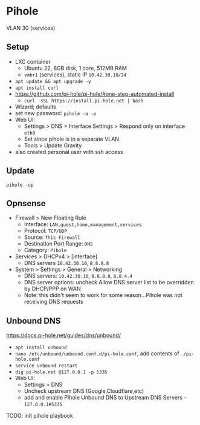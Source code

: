 # Pihole

VLAN 30 (services)

## Setup

- LXC container
  - Ubuntu 22, 8GB disk, 1 core, 512MB RAM
  - `vmbr1` (services), static IP `10.42.30.10/24`
- `apt update && apt upgrade -y`
- `apt install curl`
- https://github.com/pi-hole/pi-hole/#one-step-automated-install
  - `curl -sSL https://install.pi-hole.net | bash`
- Wizard; defaults
- set new password: `pihole -a -p`
- Web UI: 
  - Settings > DNS > Interface Settings > Respond only on interface `eth0`
  - Set since pihole is in a separate VLAN
  - Tools > Update Gravity
- also created personal user with ssh access

## Update

`pihole -up`

## Opnsense

- Firewall > New Floating Rule
  - Interface: `LAN,guest,home,management,services`
  - Protocol: `TCP/UDP`
  - Source: `This Firewall`
  - Destination Port Range: `DNS`
  - Category: `Pihole`
- Services > DHCPv4 > [interface]
  - DNS servers `10.42.30.10`, `8.8.8.8`
- System > Settings > General > Networking
  - DNS servers: `10.42.30.10`, `8.8.8.8`, `8.8.4.4`
  - DNS server options: uncheck Allow DNS server list to be overridden by DHCP/PPP on WAN
  - Note: this didn't seem to work for some reason...Pihole was not receiving DNS requests

## Unbound DNS

https://docs.pi-hole.net/guides/dns/unbound/

- `apt install unbound`
- `nano /etc/unbound/unbound.conf.d/pi-hole.conf`, add contents of `./pi-hole.conf`
- `service unbound restart`
- `dig pi-hole.net @127.0.0.1 -p 5335`
- Web UI: 
  - Settings > DNS
  - Uncheck upstream DNS (Google,Cloudflare,etc)
  - add and enable Pihole Unbound DNS to Upstream DNS Servers - `127.0.0.1#5335`

TODO: init pihole playbook
